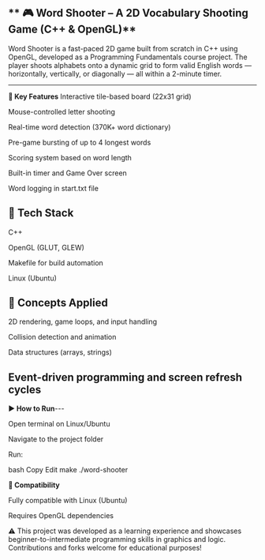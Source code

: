 ** 🎮 Word Shooter – A 2D Vocabulary Shooting Game (C++ & OpenGL)**
---

Word Shooter is a fast-paced 2D game built from scratch in C++ using OpenGL, developed as a Programming Fundamentals course project. The player shoots alphabets onto a dynamic grid to form valid English words — horizontally, vertically, or diagonally — all within a 2-minute timer.

---
**🔹 Key Features**
Interactive tile-based board (22x31 grid)

Mouse-controlled letter shooting

Real-time word detection (370K+ word dictionary)

Pre-game bursting of up to 4 longest words

Scoring system based on word length

Built-in timer and Game Over screen

Word logging in start.txt file


**🔧 Tech Stack**
---

C++

OpenGL (GLUT, GLEW)

Makefile for build automation

Linux (Ubuntu)



**🧠 Concepts Applied**
---

2D rendering, game loops, and input handling

Collision detection and animation

Data structures (arrays, strings)

Event-driven programming and screen refresh cycles
---

**▶️ How to Run**---


Open terminal on Linux/Ubuntu

Navigate to the project folder

Run:

bash
Copy
Edit
make
./word-shooter

**🔁 Compatibility**

Fully compatible with Linux (Ubuntu)

Requires OpenGL dependencies

⚠️ This project was developed as a learning experience and showcases beginner-to-intermediate programming skills in graphics and logic. Contributions and forks welcome for educational purposes!
